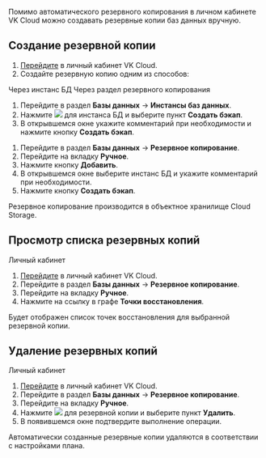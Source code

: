 Помимо автоматического резервного копирования в личном кабинете VK Cloud можно создавать резервные копии баз данных вручную.

## Создание резервной копии

1. [Перейдите](https://msk.cloud.vk.com/app/) в личный кабинет VK Cloud.
1. Создайте резервную копию одним из способов:

<tabs>
<tablist>
<tab>Через инстанс БД</tab>
<tab>Через раздел резервного копирования</tab>
</tablist>
<tabpanel>

1. Перейдите в раздел **Базы данных** → **Инстансы баз данных**.
1. Нажмите ![ ](/ru/assets/more-icon.svg "inline") для инстанса БД и выберите пункт **Создать бэкап**.
1. В открывшемся окне укажите комментарий при необходимости и нажмите кнопку **Создать бэкап**.

</tabpanel>
<tabpanel>

1. Перейдите в раздел **Базы данных** → **Резервное копирование**.
1. Перейдите на вкладку **Ручное**.
1. Нажмите кнопку **Добавить**.
1. В открывшемся окне выберите инстанс БД и укажите комментарий при необходимости.
1. Нажмите кнопку **Создать бэкап**.

</tabpanel>
</tabs>

<info>

Резервное копирование производится в объектное хранилище Cloud Storage.

</info>

## Просмотр списка резервных копий

<tabs>
<tablist>
<tab>Личный кабинет</tab>
</tablist>
<tabpanel>

1. [Перейдите](https://msk.cloud.vk.com/app/) в личный кабинет VK Cloud.
1. Перейдите в раздел **Базы данных** → **Резервное копирование**.
1. Перейдите на вкладку **Ручное**.
1. Нажмите на ссылку в графе **Точки восстановления**.

Будет отображен список точек восстановления для выбранной резервной копии.

</tabpanel>
</tabs>

## Удаление резервных копий

<tabs>
<tablist>
<tab>Личный кабинет</tab>
</tablist>
<tabpanel>

1. [Перейдите](https://msk.cloud.vk.com/app/) в личный кабинет VK Cloud.
1. Перейдите в раздел **Базы данных** → **Резервное копирование**.
1. Перейдите на вкладку **Ручное**.
1. Нажмите ![ ](/ru/assets/more-icon.svg "inline") для резервной копии и выберите пункт **Удалить**.
1. В появившемся окне подтвердите выполнение операции.

</tabpanel>
</tabs>

<info>

Автоматически созданные резервные копии удаляются в соответствии с настройками плана.

</info>
